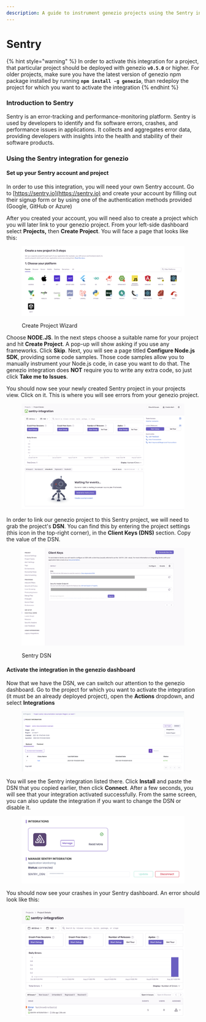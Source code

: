 ```yaml
---
description: A guide to instrument genezio projects using the Sentry integration
---
```


# Sentry

{% hint style="warning" %}
In order to activate this integration for a project, that particular project should be deployed with genezio **`v0.5.0`** or higher. For older projects, make sure you have the latest version of genezio npm package installed by running **`npm install -g genezio`**, than redeploy the project for which you want to activate the integration
{% endhint %}

### Introduction to Sentry

Sentry is an error-tracking and performance-monitoring platform. Sentry is used by developers to identify and fix software errors, crashes, and performance issues in applications. It collects and aggregates error data, providing developers with insights into the health and stability of their software products.

### Using the Sentry integration for genezio

#### Set up your Sentry account and project

In order to use this integration, you will need your own Sentry account. Go to [https://sentry.io](https://sentry.io) and create your account by filling out their signup form or by using one of the authentication methods provided (Google, GitHub or Azure)

After you created your account, you will need also to create a project which you will later link to your genezio project. From your left-side dashboard select **Projects,** then **Create Project**. You will face a page that looks like this:

<figure><img src="../.gitbook/assets/image (32).png" alt=""><figcaption><p>Create Project Wizard</p></figcaption></figure>

Choose **NODE.JS**. In the next steps choose a suitable name for your project and hit **Create Project**. A pop-up will show asking if you use any frameworks. Click **Skip**. Next, you will see a page titled **Configure Node.js SDK**, providing some code samples. Those code samples allow you to manually instrument your Node.js code, in case you want to do that. The genezio integration does **NOT** require you to write any extra code, so just click **Take me to Issues**.

You should now see your newly created Sentry project in your projects view. Click on it. This is where you will see errors from your genezio project.

<figure><img src="../.gitbook/assets/image (34).png" alt=""><figcaption></figcaption></figure>

In order to link our genezio project to this Sentry project, we will need to grab the project's **DSN**. You can find this by entering the project settings (this icon in the top-right corner), in the **Client Keys (DNS)** section. Copy the value of the DSN.

<figure><img src="../.gitbook/assets/Screenshot 2023-08-11 at 14.44.42 (1).png" alt=""><figcaption><p>Sentry DSN</p></figcaption></figure>

#### Activate the integration in the genezio dashboard

Now that we have the DSN, we can switch our attention to the genezio dashboard. Go to the project for which you want to activate the integration (it must be an already deployed project), open the **Actions** dropdown, and select **Integrations**

<figure><img src="../.gitbook/assets/image (36).png" alt=""><figcaption></figcaption></figure>

You will see the Sentry integration listed there. Click **Install** and paste the DSN that you copied earlier, then click **Connect**. After a few seconds, you will see that your integration activated successfully. From the same screen, you can also update the integration if you want to change the DSN or disable it.

<figure><img src="../.gitbook/assets/image (38).png" alt=""><figcaption></figcaption></figure>

You should now see your crashes in your Sentry dashboard. An error should look like this:

<figure><img src="../.gitbook/assets/image (37).png" alt=""><figcaption></figcaption></figure>

